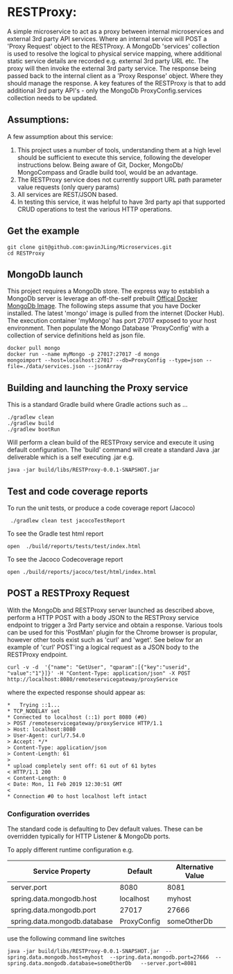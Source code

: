 # RESTProxy:

A simple microservice to act as a proxy between internal microservices and external 3rd party API services. 
Where an internal service will POST a 'Proxy Request' object to the RESTProxy. 
A MongoDb 'services' collection is used to resolve the logical to physical service mapping, where additional static service details are recorded e.g. external 3rd party URL etc. 
The proxy will then invoke the external 3rd party service. 
The response being passed back to the internal client as a 'Proxy Response' object.
Where they should manage the response. A key features of the RESTProxy is that to add additional 
3rd party API's - only the MongoDb ProxyConfig.services collection needs to be updated.


## Assumptions:
A few assumption about this service:

1. This project uses a number of tools, understanding them at a high level should be sufficient to execute this service, following the developer instructions below. 
   Being aware of Git, Docker, MongoDb/ MongoCompass and Gradle build tool, would be an advantage.
2. The RESTProxy service does not currently support URL path parameter value requests 
   (only query params)
3. All services are REST/JSON based.
4. In testing this service, it was helpful to have 3rd party api that supported CRUD 
   operations to test the various HTTP operations.

## Get the example
```
git clone git@github.com:gavinJLing/Microservices.git
cd RESTProxy
```


## MongoDb launch
This project requires a MongoDb store. The express way to establish a MongoDb server is leverage an off-the-self prebuilt [Offical Docker MongoDb Image](https://hub.docker.com/_/mongo).  The following steps assume that you have Docker installed. The latest 'mongo' image is pulled from the internet (Docker Hub). The execution container 'myMongo' has port 27017 exposed to your host environment. Then populate the Mongo Database 'ProxyConfig' with a collection of service definitions held as json file.

```
docker pull mongo
docker run --name myMongo -p 27017:27017 -d mongo 
mongoimport --host=localhost:27017 --db=ProxyConfig --type=json --file=./data/services.json --jsonArray

```

## Building and launching the Proxy service
This is a standard Gradle build where Gradle actions such as ... 
```
./gradlew clean
./gradlew build
./gradlew bootRun
```
Will perform a clean build of the RESTProxy service and execute it using default configuration.  The 'build' command will create a standard Java .jar deliverable which is a self executing .jar e.g.
```
java -jar build/libs/RESTProxy-0.0.1-SNAPSHOT.jar
```


## Test and code coverage reports
To run the unit tests, or produce a code coverage report (Jacoco)
```
 ./gradlew clean test jacocoTestReport    
```
To see the Gradle test html report 
```
open  ./build/reports/tests/test/index.html
```

To see the Jacoco Codecoverage report
```
open ./build/reports/jacoco/test/html/index.html 
```

## POST a RESTProxy Request
With the MongoDb and RESTProxy server launched as described above, perform a HTTP POST with a body JSON to the RESTProxy service endpoint to trigger a 3rd Party service and obtain a response. Various tools can be used for this 'PostMan' plugin for the Chrome browser is propular, however other tools exist such as 'curl' and 'wget'.  See below for an example of 'curl' POST'ing a logical request as a JSON body to the RESTProxy endpoint.
```
curl -v -d  '{"name": "GetUser", "qparam":[{"key":"userid", "value":"1"}]}' -H "Content-Type: application/json" -X POST http://localhost:8080/remoteservicegateway/proxyService
```
where the expected response should appear as:
```
*   Trying ::1...
* TCP_NODELAY set
* Connected to localhost (::1) port 8080 (#0)
> POST /remoteservicegateway/proxyService HTTP/1.1
> Host: localhost:8080
> User-Agent: curl/7.54.0
> Accept: */*
> Content-Type: application/json
> Content-Length: 61
> 
* upload completely sent off: 61 out of 61 bytes
< HTTP/1.1 200 
< Content-Length: 0
< Date: Mon, 11 Feb 2019 12:30:51 GMT
< 
* Connection #0 to host localhost left intact
```

### Configuration overrides
The standard code is defaulting to Dev default values. These can be overridden typically for HTTP Listener & MongoDb ports.

To apply different runtime configuration e.g.  

Service Property     | Default | Alternative Value
-------------|-----------|----------
server.port  | 8080  | 8081
spring.data.mongodb.host | localhost | myhost
spring.data.mongodb.port | 27017 | 27666
spring.data.mongodb.database | ProxyConfig | someOtherDb



use the following command line switches

```
java -jar build/libs/RESTProxy-0.0.1-SNAPSHOT.jar  --spring.data.mongodb.host=myhost  --spring.data.mongodb.port=27666  --spring.data.mongodb.database=someOtherDb   --server.port=8081 
```